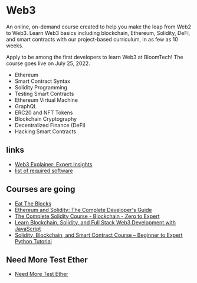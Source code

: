 # Web3

An online, on-demand course created to help you make the leap from Web2 to Web3. Learn Web3 basics including blockchain, Ethereum, Solidity, DeFi, and smart contracts with our project-based curriculum, in as few as 10 weeks.

Apply to be among the first developers to learn Web3 at BloomTech! The course goes live on July 25, 2022.

  - Ethereum
  - Smart Contract Syntax
  - Solidity Programming
  - Testing Smart Contracts
  - Ethereum Virtual Machine
  - GraphQL
  - ERC20 and NFT Tokens
  - Blockchain Cryptography
  - Decentralized Finance (DeFi)
  - Hacking Smart Contracts

## links
- [Web3 Explainer: Expert Insights](https://www.youtube.com/watch?v=iq5LzePeJ5A)
- [list of required software](https://docs.google.com/document/d/1LBUBPVqxdpN8rOYMnn9rs-bcrOOC6RIdAJIqgrcsob8/preview)

##  Courses are going

-   [Eat The Blocks](./Curricula/eattheblock/README.md)
-   [Ethereum and Solidity: The Complete Developer's Guide](https://github.com/web3-nfts/ethereum-and-solidity_the-complete-developers-guide)
-   [The Complete Solidity Course - Blockchain - Zero to Expert](https://github.com/web3-nfts/the-complete-solidity-course-blockchain-zero-to-expert)
-   [Learn Blockchain, Solidity, and Full Stack Web3 Development with JavaScript](Curricula/Learn-Blockchain_Solidity_and_Full-Stack-Web3-Development-with-JavaScript/README.md)
-   [Solidity, Blockchain, and Smart Contract Course – Beginner to Expert Python Tutorial](Curricula/Solidity_Blockchain_and_Smart-Contract-Course%E2%80%93Beginner-to-Expert-Python-Tutorial/README.md)

##  Need More Test Ether

- [Need More Test Ether](Ref/README.md)